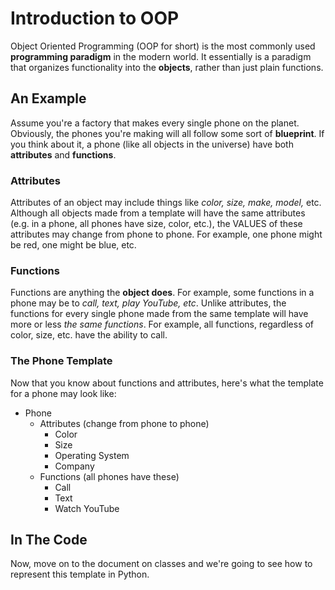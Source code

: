 # Introduction to OOP

Object Oriented Programming (OOP for short) is the most commonly used **programming paradigm**
in the modern world. It essentially is a paradigm that organizes functionality into the **objects**,
rather than just plain functions.

## An Example

Assume you're a factory that makes every single phone on the planet. Obviously, the phones you're making
will all follow some sort of **blueprint**. If you think about it, a phone (like all objects in the universe)
have both **attributes** and **functions**.

### Attributes

Attributes of an object may include things like _color, size, make, model,_ etc.
Although all objects made from a template will have the same attributes (e.g. in a phone,
all phones have size, color, etc.), the VALUES of these attributes may change from
phone to phone. For example, one phone might be red, one might be blue, etc.

### Functions

Functions are anything the **object does**. For example, some functions in a phone
may be to _call, text, play YouTube, etc_. Unlike attributes, the functions for
every single phone made from the same template will have more or less _the same functions_.
For example, all functions, regardless of color, size, etc. have the ability to call.

### The Phone Template

Now that you know about functions and attributes, here's what the template for
a phone may look like:

- Phone
  - Attributes (change from phone to phone)
    - Color
    - Size
    - Operating System
    - Company
  - Functions (all phones have these)
    - Call
    - Text
    - Watch YouTube

## In The Code
Now, move on to the document on classes and we're going to see how to represent this
template in Python.
